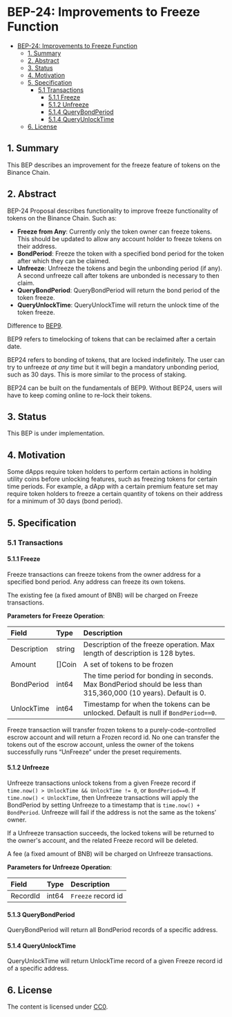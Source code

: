 # BEP-24: Improvements to Freeze Function

- [BEP-24: Improvements to Freeze Function](#bep-24-improvements-to-freeze-function)
  - [1. Summary](#1-summary)
  - [2. Abstract](#2-abstract)
  - [3. Status](#3-status)
  - [4. Motivation](#4-motivation)
  - [5. Specification](#5-specification)
    - [5.1 Transactions](#51-transactions)
      - [5.1.1 Freeze](#511-freeze)
      - [5.1.2 Unfreeze](#512-unfreeze)
      - [5.1.4 QueryBondPeriod](#514-querybondperiod)
      - [5.1.4 QueryUnlockTime](#514-queryunlocktime)
  - [6. License](#6-license)

## 1.  Summary 

This BEP describes an improvement for the freeze feature of tokens on the Binance Chain.

## 2.  Abstract

BEP-24 Proposal describes functionality to improve freeze functionality of tokens on the Binance Chain. Such as:

+ **Freeze from Any**: Currently only the token owner can freeze tokens. This should be updated to allow any account holder to freeze tokens on their address. 
+ **BondPeriod**: Freeze the token with a specified bond period for the token after which they can be claimed. 
+ **Unfreeze**: Unfreeze the tokens and begin the unbonding period (if any). A second unfreeze call after tokens are unbonded is necessary to then claim. 
+ **QueryBondPeriod**: QueryBondPeriod will return the bond period of the token freeze. 
+ **QueryUnlockTime**: QueryUnlockTime will return the unlock time of the token freeze. 

Difference to [BEP9](https://github.com/binance-chain/BEPs/blob/master/BEP9.md).

BEP9 refers to timelocking of tokens that can be reclaimed after a certain date.

BEP24 refers to bonding of tokens, that are locked indefinitely. The user can try to unfreeze *at any time* but it will begin a mandatory unbonding period, such as 30 days. This is more similar to the process of staking.

BEP24 can be built on the fundamentals of BEP9. Without BEP24, users will have to keep coming online to re-lock their tokens.


## 3.  Status

This BEP is under implementation.

## 4.  Motivation

Some dApps require token holders to perform certain actions in holding utility coins before unlocking features, such as freezing tokens for certain time periods.
For example, a dApp with a certain premium feature set may require token holders to freeze a certain quantity of tokens on their address for a minimum of 30 days (bond period). 

## 5.  Specification

###  5.1 Transactions

#### 5.1.1 Freeze

Freeze transactions can freeze tokens from the owner address for a specified bond period. Any address can freeze its own tokens. 

The existing fee (a fixed amount of BNB) will be charged on Freeze transactions.

**Parameters for Freeze Operation**:

| **Field**    | **Type** | **Description**                                              |
| :------------ | :-------- | :------------------------------------------------------------ |
| Description   | string  | Description of the freeze operation. Max length of description is 128 bytes. |
| Amount        | []Coin   | A set of tokens to be frozen |
| BondPeriod    | int64  | The time period for bonding in seconds. Max BondPeriod should be less than 315,360,000 (10 years). Default is 0.  
| UnlockTime     | int64 | Timestamp for when the tokens can be unlocked. Default is null if `BondPeriod==0`. |

Freeze transaction will transfer frozen tokens to a purely-code-controlled escrow account and will return a Frozen record id. No one can transfer the tokens out of the escrow account, unless the owner of the tokens successfully runs “UnFreeze” under the preset requirements.

#### 5.1.2 Unfreeze

Unfreeze transactions unlock tokens from a given Freeze record if `time.now() > UnlockTime && UnlockTime != 0`, or `BondPeriod==0`. 
If `time.now() < UnlockTime`, then Unfreeze transactions will apply the BondPeriod by setting Unfreeze to a timestamp that is `time.now() + BondPeriod`. 
Unfreeze will fail if the address is not the same as the tokens’ owner.

If a Unfreeze transaction succeeds, the locked tokens will be returned to the owner's account, and the related Freeze record will be deleted.

A fee (a fixed amount of BNB) will be charged on Unfreeze transactions.


**Parameters for Unfreeze Operation**:

| **Field**    | **Type** | **Description**                                              |
| :------------ | :-------- | :------------------------------------------------------------ |
| RecordId   | int64  | `Freeze` record id |


#### 5.1.3 QueryBondPeriod

QueryBondPeriod will return all BondPeriod records of a specific address.

#### 5.1.4 QueryUnlockTime

QueryUnlockTime will return UnlockTime record of a given Freeze record id of a specific address.

## 6. License

The content is licensed under [CC0](https://creativecommons.org/publicdomain/zero/1.0/).
